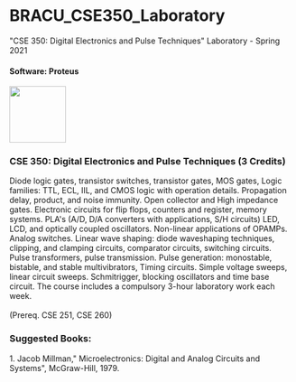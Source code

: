 # BRACU_CSE350_Laboratory
"CSE 350: Digital Electronics and Pulse Techniques" Laboratory - Spring 2021
<h4>Software: Proteus</h4>
<img src="https://edasim.com/wp-content/uploads/2020/06/edasim-integrating-ideas-logo-proteus.png" style="height: 50pxpx; width: 100px">
<br>
<h3>CSE 350: Digital Electronics and Pulse Techniques (3 Credits)</h3>
Diode logic gates, transistor switches, transistor gates, MOS gates, Logic families: TTL, ECL, IIL, and CMOS logic with operation details. Propagation delay, product, and noise immunity. Open collector and High impedance gates. Electronic circuits for flip flops, counters and register, memory systems. PLA's (A/D, D/A converters with applications, S/H circuits) LED, LCD, and optically coupled oscillators. Non-linear applications of OPAMPs. Analog switches. Linear wave shaping: diode waveshaping techniques, clipping, and clamping circuits, comparator circuits, switching circuits. Pulse transformers, pulse transmission. Pulse generation: monostable, bistable, and stable multivibrators, Timing circuits. Simple voltage sweeps, linear circuit sweeps. Schmitrigger, blocking oscillators and time base circuit. The course includes a compulsory 3-hour laboratory work each week.
<br><br>
(Prereq. CSE 251, CSE 260)

<h3>Suggested Books:</h3>
1. Jacob Millman," Microelectronics: Digital and Analog Circuits and Systems", McGraw-Hill, 1979.
